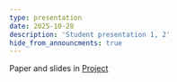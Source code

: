 ```yaml
---
type: presentation
date: 2025-10-28
description: 'Student presentation 1, 2'
hide_from_announcments: true
---
```

Paper and slides in [Project](https://hksung.github.io/Fall25_LING351/project/)